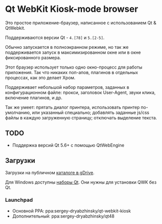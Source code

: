 Qt WebKit Kiosk-mode browser
===============

Это простое приложение-браузер, написанное с использованием Qt &amp; QtWebkit.

Поддерживаются версии Qt - `4.[78]` и `5.[2-5]`.

Обычно запускается в полноэкранном режиме, но так же поддерживается запуск
 в максимизированном окне или в окне фиксированного размера.

Этот браузер использует только одно окно-процесс для работы приложения.
 Так что никаких поп-апов, плагинов в отдельных процессах, как это делает Хром.

Поддерживает небольшой набор параметров, заданных в конфигурационном файле:
 прокси, заголовок User-Agent, звуки клика, включение плагинов, и др.

Так же умеет: прятать диалог принтера, использовать принтер по-умолчанию, или указанный специально;
 добавлять заданные js/css файлы в каждую загруженную страницу; отключать выделение текста.

## TODO

- Поддержка версий Qt 5.6+ с помощью QtWebEngine

## Загрузки

Загрузки на публичном [каталоге в gDrive](https://drive.google.com/folderview?id=0B6CU04AyADvoV19PMlhJSVA2TDQ&usp=sharing).

Для Windows доступны [наборы Qt](https://drive.google.com/folderview?id=0B6CU04AyADvoXzUxdW5KeEt5cW8&usp=sharing). Они нужны для установки QWK без Qt.

### Launchpad

- Основной PPA: ppa:sergey-dryabzhinsky/qt-webkit-kiosk
- Дополнительный: ppa:sergey-dryabzhinsky/qt48
